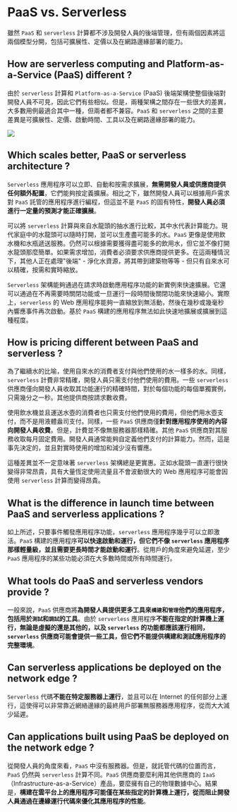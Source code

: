 # PaaS vs. Serverless
雖然 `PaaS` 和 `serverless` 計算都不涉及開發人員的後端管理，但有兩個因素將這兩個模型分開，包括可擴展性、定價以及在網路邊緣部署的能力。

## How are serverless computing and Platform-as-a-Service (PaaS) different ?
由於 `serverless` 計算和 `Platform-as-a-Service` (PaaS) 後端架構使整個後端對開發人員不可見，因此它們有些相似。但是，兩種架構之間存在一些很大的差異，大多數用例最適合其中一種，但兩者都不兼容。`PaaS` 和 `serverless` 之間的主要差異是可擴展性、定價、啟動時間、工具以及在網路邊緣部署的能力。

![](https://www.cloudflare.com/img/learning/serverless/glossary/serverless-vs-paas/paas-serverless-comparison.svg)

## Which scales better, PaaS or serverless architecture ?
`Serverless` 應用程序可以立即、自動和按需求擴展，**無需開發人員或供應商提供任何額外配置**，它們能夠按定義擴展。相比之下，雖然開發人員可以根據用戶需求對 `PaaS` 託管的應用程序進行編程，但這並不是 `PaaS` 的固有特性，**開發人員必須進行一定量的預測才能正確擴展**。

可以將 `serverless` 計算與來自水龍頭的抽水進行比較，其中水代表計算能力。現代家庭中的水龍頭可以隨時打開，並可以生產盡可能多的水。`PaaS` 更像是使用飲水機和水瓶遞送服務。仍然可以根據需要獲得盡可能多的飲用水，但它並不像打開水龍頭那麼簡單。如果需求增加，消費者必須要求供應商提供更多。在這兩種情況下，其他人正在處理"後端" - 淨化水資源，將其帶到建築物等等 - 但只有自來水可以精確，按需和實時縮放。

`Serverless` 架構能夠通過在請求時啟動應用程序功能的新實例來快速擴展。它還可以通過在不再需要時關閉功能或一旦運行一段時間後關閉功能來快速縮小。實際上，`serverless` 的 Web 應用程序能夠一直縮放到無活動，然後在幾秒或幾毫秒內響應事件再次啟動。基於 `PaaS` 構建的應用程序無法如此快速地擴展或擴展到這種程度。

## How is pricing different between PaaS and serverless ?
為了繼續水的比喻，使用自來水的消費者支付與他們使用的水一樣多的水。同樣，`serverless` 計費非常精確，開發人員只需支付他們使用的費用。一些 `serverless` 供應商僅向開發人員收取其功能運行的精確時間，對於每個功能的每個單獨實例，只需幾分之一秒。其他提供商按請求數收費。

使用飲水機並且運送水壺的消費者也只需支付他們使用的費用，但他們用水壺支付，而不是用液體盎司支付。同樣，一些 `PaaS` 供應商僅**針對應用程序使用的內容向開發人員收費**。但是，計費並不像無服務器那樣精確。其他 `PaaS` 供應商對其服務收取每月固定費用。開發人員通常能夠自定義他們支付的計算能力。然而，這是事先決定的，並且對實時使用的增加和減少沒有響應。

這種差異並不一定意味著 `serverless` 架構總是更實惠。正如水龍頭一直運行很快變得非常昂貴，具有大量恆定使用流量且不會波動很大的 Web 應用程序可能會因使用 `serverless` 計算而變得昂貴。

## What is the difference in launch time between PaaS and serverless applications ?
如上所述，只要事件觸發應用程序功能，`serverless` 應用程序幾乎可以立即激活。`PaaS` 構建的應用程序**可以快速啟動和運行，但它們不像 `serverless` 應用程序那樣輕量級，並且需要更長時間才能啟動和運行**。從用戶的角度來避免延遲，至少 `PaaS` 應用程序的某些功能必須在大多數時間或所有時間運行。

## What tools do PaaS and serverless vendors provide ?
一般來說，`PaaS` 供應商將**為開發人員提供更多工具來`構建`和`管理`他們的應用程序，包括用於`測試`和`調試`的工具**。由於 `serverless` 應用程序**不能在指定的計算機上運行，無論是虛擬的還是其他的，以及 `serverless` 的功能都應該運行相同， `serverless` 供應商可能會提供一些工具，但它們不能提供構建和測試應用程序的完整環境**。

## Can serverless applications be deployed on the network edge ?
`Serverless` 代碼**不能在特定服務器上運行**，並且可以在 Internet 的任何部分上運行，這使得可以非常靠近網絡邊緣的最終用戶部署無服務器應用程序，從而大大減少延遲。

## Can applications built using PaaS be deployed on the network edge ?
從開發人員的角度來看，`PaaS` 中沒有服務器。但是，就託管代碼的位置而言，`PaaS` 仍然與 `serverless` 計算不同。`PaaS` 供應商要麼利用其他供應商的 `IaaS`（Infrastructure-as-a-Service）產品，要麼擁有自己的物理數據中心。結果是，**構建在雲平台上的應用程序可能僅在某些指定的計算機上運行，從而阻止開發人員通過在邊緣運行代碼來優化其應用程序的性能**。